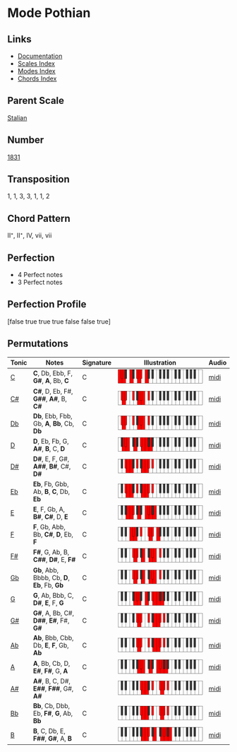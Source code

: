 # Mode Pothian

## Links

- [Documentation](README.md)
- [Scales Index](Scales.md)
- [Modes Index](Modes.md)
- [Chords Index](Chords.md)

## Parent Scale

[Stalian](ScaleStalian.md)

## Number

[1831](https://ianring.com/musictheory/scales/1831)

## Transposition

1, 1, 3, 3, 1, 1, 2

## Chord Pattern

II⁺, II⁺, IV, vii, vii

## Perfection

- 4 Perfect notes
- 3 Perfect notes

## Perfection Profile

[false true true true false false true]

## Permutations

| Tonic | Notes | Signature | Illustration | Audio |
|-------|-------|-----------|--------------|-------|
| [C](ModeCNaturalPothian.md) | **C**, Db, Ebb, F, **G#**, **A**, Bb, **C** | C | ![CNaturalPothian](ModeCNaturalPothian.png) | [midi](https://github.com/edipermadi/music/blob/main/docs/ModeCNaturalPothian.mid?raw=true) |
| [C#](ModeCSharpPothian.md) | **C#**, D, Eb, F#, **G##**, **A#**, B, **C#** | C | ![CSharpPothian](ModeCSharpPothian.png) | [midi](https://github.com/edipermadi/music/blob/main/docs/ModeCSharpPothian.mid?raw=true) |
| [Db](ModeDFlatPothian.md) | **Db**, Ebb, Fbb, Gb, **A**, **Bb**, Cb, **Db** | C | ![DFlatPothian](ModeDFlatPothian.png) | [midi](https://github.com/edipermadi/music/blob/main/docs/ModeDFlatPothian.mid?raw=true) |
| [D](ModeDNaturalPothian.md) | **D**, Eb, Fb, G, **A#**, **B**, C, **D** | C | ![DNaturalPothian](ModeDNaturalPothian.png) | [midi](https://github.com/edipermadi/music/blob/main/docs/ModeDNaturalPothian.mid?raw=true) |
| [D#](ModeDSharpPothian.md) | **D#**, E, F, G#, **A##**, **B#**, C#, **D#** | C | ![DSharpPothian](ModeDSharpPothian.png) | [midi](https://github.com/edipermadi/music/blob/main/docs/ModeDSharpPothian.mid?raw=true) |
| [Eb](ModeEFlatPothian.md) | **Eb**, Fb, Gbb, Ab, **B**, **C**, Db, **Eb** | C | ![EFlatPothian](ModeEFlatPothian.png) | [midi](https://github.com/edipermadi/music/blob/main/docs/ModeEFlatPothian.mid?raw=true) |
| [E](ModeENaturalPothian.md) | **E**, F, Gb, A, **B#**, **C#**, D, **E** | C | ![ENaturalPothian](ModeENaturalPothian.png) | [midi](https://github.com/edipermadi/music/blob/main/docs/ModeENaturalPothian.mid?raw=true) |
| [F](ModeFNaturalPothian.md) | **F**, Gb, Abb, Bb, **C#**, **D**, Eb, **F** | C | ![FNaturalPothian](ModeFNaturalPothian.png) | [midi](https://github.com/edipermadi/music/blob/main/docs/ModeFNaturalPothian.mid?raw=true) |
| [F#](ModeFSharpPothian.md) | **F#**, G, Ab, B, **C##**, **D#**, E, **F#** | C | ![FSharpPothian](ModeFSharpPothian.png) | [midi](https://github.com/edipermadi/music/blob/main/docs/ModeFSharpPothian.mid?raw=true) |
| [Gb](ModeGFlatPothian.md) | **Gb**, Abb, Bbbb, Cb, **D**, **Eb**, Fb, **Gb** | C | ![GFlatPothian](ModeGFlatPothian.png) | [midi](https://github.com/edipermadi/music/blob/main/docs/ModeGFlatPothian.mid?raw=true) |
| [G](ModeGNaturalPothian.md) | **G**, Ab, Bbb, C, **D#**, **E**, F, **G** | C | ![GNaturalPothian](ModeGNaturalPothian.png) | [midi](https://github.com/edipermadi/music/blob/main/docs/ModeGNaturalPothian.mid?raw=true) |
| [G#](ModeGSharpPothian.md) | **G#**, A, Bb, C#, **D##**, **E#**, F#, **G#** | C | ![GSharpPothian](ModeGSharpPothian.png) | [midi](https://github.com/edipermadi/music/blob/main/docs/ModeGSharpPothian.mid?raw=true) |
| [Ab](ModeAFlatPothian.md) | **Ab**, Bbb, Cbb, Db, **E**, **F**, Gb, **Ab** | C | ![AFlatPothian](ModeAFlatPothian.png) | [midi](https://github.com/edipermadi/music/blob/main/docs/ModeAFlatPothian.mid?raw=true) |
| [A](ModeANaturalPothian.md) | **A**, Bb, Cb, D, **E#**, **F#**, G, **A** | C | ![ANaturalPothian](ModeANaturalPothian.png) | [midi](https://github.com/edipermadi/music/blob/main/docs/ModeANaturalPothian.mid?raw=true) |
| [A#](ModeASharpPothian.md) | **A#**, B, C, D#, **E##**, **F##**, G#, **A#** | C | ![ASharpPothian](ModeASharpPothian.png) | [midi](https://github.com/edipermadi/music/blob/main/docs/ModeASharpPothian.mid?raw=true) |
| [Bb](ModeBFlatPothian.md) | **Bb**, Cb, Dbb, Eb, **F#**, **G**, Ab, **Bb** | C | ![BFlatPothian](ModeBFlatPothian.png) | [midi](https://github.com/edipermadi/music/blob/main/docs/ModeBFlatPothian.mid?raw=true) |
| [B](ModeBNaturalPothian.md) | **B**, C, Db, E, **F##**, **G#**, A, **B** | C | ![BNaturalPothian](ModeBNaturalPothian.png) | [midi](https://github.com/edipermadi/music/blob/main/docs/ModeBNaturalPothian.mid?raw=true) |

